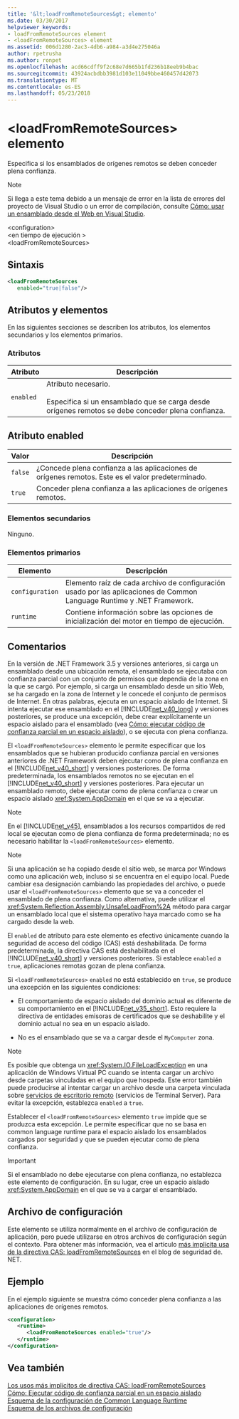 ```yaml
---
title: '&lt;loadFromRemoteSources&gt; elemento'
ms.date: 03/30/2017
helpviewer_keywords:
- loadFromRemoteSources element
- <loadFromRemoteSources> element
ms.assetid: 006d1280-2ac3-4db6-a984-a3d4e275046a
author: rpetrusha
ms.author: ronpet
ms.openlocfilehash: acd66cdff9f2c68e7d665b1fd236b18eeb9b4bac
ms.sourcegitcommit: 43924acbdbb3981d103e11049bbe460457d42073
ms.translationtype: MT
ms.contentlocale: es-ES
ms.lasthandoff: 05/23/2018
---
```

# <a name="ltloadfromremotesourcesgt-element"></a>&lt;loadFromRemoteSources&gt; elemento
Especifica si los ensamblados de orígenes remotos se deben conceder plena confianza.  
  
> [!NOTE]
>  Si llega a este tema debido a un mensaje de error en la lista de errores del proyecto de Visual Studio o un error de compilación, consulte [Cómo: usar un ensamblado desde el Web en Visual Studio](http://msdn.microsoft.com/library/d8635b63-89a0-41aa-90f4-f351b2111070).  
  
 \<configuration>  
\<en tiempo de ejecución >  
\<loadFromRemoteSources>  
  
## <a name="syntax"></a>Sintaxis  
  
```xml  
<loadFromRemoteSources    
   enabled="true|false"/>  
```  
  
## <a name="attributes-and-elements"></a>Atributos y elementos  
 En las siguientes secciones se describen los atributos, los elementos secundarios y los elementos primarios.  
  
### <a name="attributes"></a>Atributos  
  
|Atributo|Descripción|  
|---------------|-----------------|  
|`enabled`|Atributo necesario.<br /><br /> Especifica si un ensamblado que se carga desde orígenes remotos se debe conceder plena confianza.|  
  
## <a name="enabled-attribute"></a>Atributo enabled  
  
|Valor|Descripción|  
|-----------|-----------------|  
|`false`|¿Concede plena confianza a las aplicaciones de orígenes remotos. Este es el valor predeterminado.|  
|`true`|Conceder plena confianza a las aplicaciones de orígenes remotos.|  
  
### <a name="child-elements"></a>Elementos secundarios  
 Ninguno.  
  
### <a name="parent-elements"></a>Elementos primarios  
  
|Elemento|Descripción|  
|-------------|-----------------|  
|`configuration`|Elemento raíz de cada archivo de configuración usado por las aplicaciones de Common Language Runtime y .NET Framework.|  
|`runtime`|Contiene información sobre las opciones de inicialización del motor en tiempo de ejecución.|  
  
## <a name="remarks"></a>Comentarios  
 En la versión de .NET Framework 3.5 y versiones anteriores, si carga un ensamblado desde una ubicación remota, el ensamblado se ejecutaba con confianza parcial con un conjunto de permisos que dependía de la zona en la que se cargó. Por ejemplo, si carga un ensamblado desde un sitio Web, se ha cargado en la zona de Internet y le concede el conjunto de permisos de Internet. En otras palabras, ejecuta en un espacio aislado de Internet. Si intenta ejecutar ese ensamblado en el [!INCLUDE[net_v40_long](../../../../../includes/net-v40-long-md.md)] y versiones posteriores, se produce una excepción, debe crear explícitamente un espacio aislado para el ensamblado (vea [Cómo: ejecutar código de confianza parcial en un espacio aislado](../../../../../docs/framework/misc/how-to-run-partially-trusted-code-in-a-sandbox.md)), o se ejecuta con plena confianza.  
  
 El `<loadFromRemoteSources>` elemento le permite especificar que los ensamblados que se hubieran producido confianza parcial en versiones anteriores de .NET Framework deben ejecutar como de plena confianza en el [!INCLUDE[net_v40_short](../../../../../includes/net-v40-short-md.md)] y versiones posteriores. De forma predeterminada, los ensamblados remotos no se ejecutan en el [!INCLUDE[net_v40_short](../../../../../includes/net-v40-short-md.md)] y versiones posteriores. Para ejecutar un ensamblado remoto, debe ejecutar como de plena confianza o crear un espacio aislado <xref:System.AppDomain> en el que se va a ejecutar.  
  
> [!NOTE]
>  En el [!INCLUDE[net_v45](../../../../../includes/net-v45-md.md)], ensamblados a los recursos compartidos de red local se ejecutan como de plena confianza de forma predeterminada; no es necesario habilitar la `<loadFromRemoteSources>` elemento.  
  
> [!NOTE]
>  Si una aplicación se ha copiado desde el sitio web, se marca por Windows como una aplicación web, incluso si se encuentra en el equipo local. Puede cambiar esa designación cambiando las propiedades del archivo, o puede usar el `<loadFromRemoteSources>` elemento que se va a conceder el ensamblado de plena confianza. Como alternativa, puede utilizar el <xref:System.Reflection.Assembly.UnsafeLoadFrom%2A> método para cargar un ensamblado local que el sistema operativo haya marcado como se ha cargado desde la web.  
  
 El `enabled` de atributo para este elemento es efectivo únicamente cuando la seguridad de acceso del código (CAS) está deshabilitada. De forma predeterminada, la directiva CAS está deshabilitada en el [!INCLUDE[net_v40_short](../../../../../includes/net-v40-short-md.md)] y versiones posteriores. Si establece `enabled` a `true`, aplicaciones remotas gozan de plena confianza.  
  
 Si `<loadFromRemoteSources>` `enabled` no está establecido en `true`, se produce una excepción en las siguientes condiciones:  
  
-   El comportamiento de espacio aislado del dominio actual es diferente de su comportamiento en el [!INCLUDE[net_v35_short](../../../../../includes/net-v35-short-md.md)]. Esto requiere la directiva de entidades emisoras de certificados que se deshabilite y el dominio actual no sea en un espacio aislado.  
  
-   No es el ensamblado que se va a cargar desde el `MyComputer` zona.  
  
> [!NOTE]
>  Es posible que obtenga un <xref:System.IO.FileLoadException> en una aplicación de Windows Virtual PC cuando se intenta cargar un archivo desde carpetas vinculadas en el equipo que hospeda. Este error también puede producirse al intentar cargar un archivo desde una carpeta vinculada sobre [servicios de escritorio remoto](http://go.microsoft.com/fwlink/?LinkId=182775) (servicios de Terminal Server). Para evitar la excepción, establezca `enabled` a `true`.  
  
 Establecer el `<loadFromRemoteSources>` elemento `true` impide que se produzca esta excepción. Le permite especificar que no se basa en common language runtime para el espacio aislado los ensamblados cargados por seguridad y que se pueden ejecutar como de plena confianza.  
  
> [!IMPORTANT]
>  Si el ensamblado no debe ejecutarse con plena confianza, no establezca este elemento de configuración. En su lugar, cree un espacio aislado <xref:System.AppDomain> en el que se va a cargar el ensamblado.  
  
## <a name="configuration-file"></a>Archivo de configuración  
 Este elemento se utiliza normalmente en el archivo de configuración de aplicación, pero puede utilizarse en otros archivos de configuración según el contexto. Para obtener más información, vea el artículo [más implícita usa de la directiva CAS: loadFromRemoteSources](http://go.microsoft.com/fwlink/p/?LinkId=266839) en el blog de seguridad de. NET.  
  
## <a name="example"></a>Ejemplo  
 En el ejemplo siguiente se muestra cómo conceder plena confianza a las aplicaciones de orígenes remotos.  
  
```xml  
<configuration>  
   <runtime>  
      <loadFromRemoteSources enabled="true"/>  
   </runtime>  
</configuration>  
```  
  
## <a name="see-also"></a>Vea también  
 [Los usos más implícitos de directiva CAS: loadFromRemoteSources](http://go.microsoft.com/fwlink/p/?LinkId=266839)  
 [Cómo: Ejecutar código de confianza parcial en un espacio aislado](../../../../../docs/framework/misc/how-to-run-partially-trusted-code-in-a-sandbox.md)  
 [Esquema de la configuración de Common Language Runtime](../../../../../docs/framework/configure-apps/file-schema/runtime/index.md)  
 [Esquema de los archivos de configuración](../../../../../docs/framework/configure-apps/file-schema/index.md)
